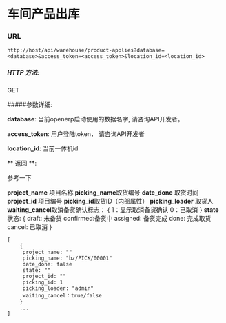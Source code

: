 # 车间产品出库

### URL

`http://host/api/warehouse/product-applies?database=<database>&access_token=<access_token>&location_id=<location_id>`

##### HTTP 方法:
GET

#####参数详细:

**database**: 当前openerp启动使用的数据名字, 请咨询API开发者。

**access_token**:  用户登陆token， 请咨询API开发者

**location_id**: 当前一体机id



** 返回 **:

参考一下

**project_name** 项目名称
**picking_name**取货编号
**date_done** 取货时间
**project_id** 项目编号
**picking_id**取货ID（内部属性）
**picking_loader** 取货人
**waiting_cancel**取消备货确认标志：
{
    1：显示取消备货确认
    0：已取消
}
**state** 状态:
{
    draft:    未备货
    confirmed:备货中
    assigned: 备货完成
    done:     完成取货
    cancel:   已取消
}

```
[
    {
     project_name: ""
     picking_name: "bz/PICK/00001"
     date_done: false
     state: ""
     project_id: ""
     picking_id: 1
     picking_loader: "admin"
     waiting_cancel：true/false
    }
    ...
]

```

